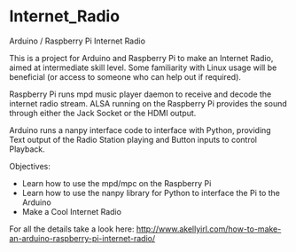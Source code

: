 # Internet_Radio
Arduino / Raspberry Pi Internet Radio

This is a project for Arduino and Raspberry Pi to make an Internet Radio, aimed at intermediate skill level. Some familiarity with Linux usage will be beneficial (or access to someone who can help out if required).

Raspberry Pi runs mpd music player daemon to receive and decode the internet radio stream.
ALSA running on the Raspberry Pi provides the sound through either the Jack Socket or the HDMI output.

Arduino runs a nanpy interface code to interface with Python, providing Text output of the Radio Station playing and Button inputs to control Playback.

Objectives:
* Learn how to use the mpd/mpc on the Raspberry Pi
* Learn how to use the nanpy library for Python to interface the Pi to the Arduino
* Make a Cool Internet Radio

For all the details take a look here: http://www.akellyirl.com/how-to-make-an-arduino-raspberry-pi-internet-radio/
